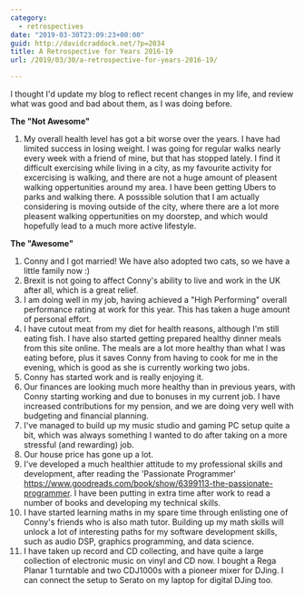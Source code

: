 ```yaml
---
category:
  - retrospectives
date: "2019-03-30T23:09:23+00:00"
guid: http://davidcraddock.net/?p=2034
title: A Retrospective for Years 2016-19
url: /2019/03/30/a-retrospective-for-years-2016-19/

---
```

I thought I'd update my blog to reflect recent changes in my life, and review what was good and bad about them, as I was doing before.

**The "Not Awesome"**

1. My overall health level has got a bit worse over the years. I have had limited success in losing weight. I was going for regular walks nearly every week with a friend of mine, but that has stopped lately. I find it difficult exercising while living in a city, as my favourite activity for excercising is walking, and there are not a huge amount of pleasent walking oppertunities around my area. I have been getting Ubers to parks and walking there. A posssible solution that I am actually considering is moving outside of the city, where there are a lot more pleasent walking oppertunities on my doorstep, and which would hopefully lead to a much more active lifestyle.

**The "Awesome"**

01. Conny and I got married! We have also adopted two cats, so we have a little family now :)
02. Brexit is not going to affect Conny's ability to live and work in the UK after all, which is a great relief.
03. I am doing well in my job, having achieved a "High Performing" overall performance rating at work for this year. This has taken a huge amount of personal effort.
04. I have cutout meat from my diet for health reasons, although I'm still eating fish. I have also started getting prepared healthy dinner meals from this site online. The meals are a lot more healthy than what I was eating before, plus it saves Conny from having to cook for me in the evening, which is good as she is currently working two jobs.
05. Conny has started work and is really enjoying it.
06. Our finances are looking much more healthy than in previous years, with Conny starting working and due to bonuses in my current job. I have increased contributions for my pension, and we are doing very well with budgeting and financial planning.
07. I've managed to build up my music studio and gaming PC setup quite a bit, which was always something I wanted to do after taking on a more stressful (and rewarding) job.
08. Our house price has gone up a lot.
09. I've developed a much healthier attitude to my professional skills and development, after reading the 'Passionate Programmer' https://www.goodreads.com/book/show/6399113-the-passionate-programmer. I have been putting in extra time after work to read a number of books and developing my technical skills.
10. I have started learning maths in my spare time through enlisting one of Conny's friends who is also math tutor. Building up my math skills will unlock a lot of interesting paths for my software development skills, such as audio DSP, graphics programming, and data science.
11. I have taken up record and CD collecting, and have quite a large collection of electronic music on vinyl and CD now. I bought a Rega Planar 1 turntable and two CDJ1000s with a pioneer mixer for DJing. I can connect the setup to Serato on my laptop for digital DJing too.
